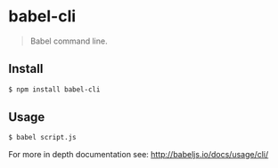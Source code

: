 # babel-cli

> Babel command line.

## Install

```sh
$ npm install babel-cli
```

## Usage

```sh
$ babel script.js
```

For more in depth documentation see: http://babeljs.io/docs/usage/cli/
